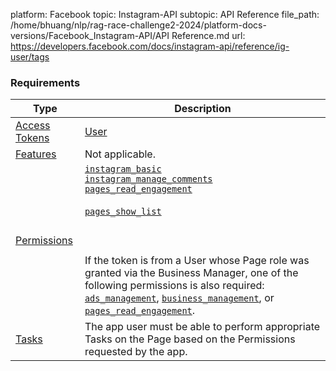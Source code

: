 platform: Facebook
topic: Instagram-API
subtopic: API Reference
file_path: /home/bhuang/nlp/rag-race-challenge2-2024/platform-docs-versions/Facebook_Instagram-API/API Reference.md
url: https://developers.facebook.com/docs/instagram-api/reference/ig-user/tags


### Requirements

| Type | Description |
| --- | --- |
| [Access Tokens](https://developers.facebook.com/docs/facebook-login/access-tokens) | [User](https://developers.facebook.com/docs/facebook-login/access-tokens#usertokens) |
| [Features](https://developers.facebook.com/docs/apps/review/feature) | Not applicable. |
| [Permissions](https://developers.facebook.com/docs/apps/review/login-permissions) | [`instagram_basic`](https://developers.facebook.com/docs/facebook-login/permissions#reference-instagram_basic)  <br>[`instagram_manage_comments`](https://developers.facebook.com/docs/facebook-login/permissions#reference-instagram_manage_comments)  <br>[`pages_read_engagement`](https://developers.facebook.com/docs/pages/overview#permissions)<br><br>[`pages_show_list`](https://developers.facebook.com/docs/pages/overview#permissions)<br><br>  <br><br>If the token is from a User whose Page role was granted via the Business Manager, one of the following permissions is also required: [`ads_management`](https://developers.facebook.com/docs/facebook-login/permissions#reference-ads_management), [`business_management`](https://developers.facebook.com/docs/facebook-login/permissions#reference-business_management), or [`pages_read_engagement`](https://developers.facebook.com/docs/pages/overview#permissions). |
| [Tasks](https://developers.facebook.com/docs/instagram-api/overview#tasks) | The app user must be able to perform appropriate Tasks on the Page based on the Permissions requested by the app. |